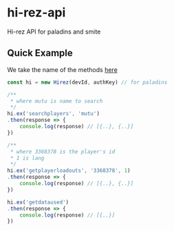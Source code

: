 # hi-rez-api
Hi-rez API for paladins and smite

## Quick Example

We take the name of the methods [here](https://docs.google.com/document/d/1OFS-3ocSx-1Rvg4afAnEHlT3917MAK_6eJTR6rzr-BM/edit#heading=h.fakdyhcc6v9q)

```js
const hi = new Hirez(devId, authKey) // for paladins

/**
 * where mutu is name to search
 */
hi.ex('searchplayers', 'mutu')
.then(response => {
    console.log(response) // [{..}, {..}]
})

/**
 * where 3368378 is the player's id
 * 1 is lang
 */
hi.ex('getplayerloadouts', '3368378', 1)
.then(response => {
    console.log(response) // [{..}, {..}]
})

hi.ex('getdataused')
.then(response => {
    console.log(response) // [{..}]
})
```

